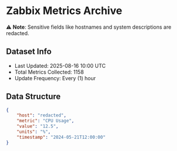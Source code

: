 # Zabbix Metrics Archive

⚠️ **Note**: Sensitive fields like hostnames and system descriptions are redacted.

## Dataset Info
- Last Updated: 2025-08-16 10:00 UTC
- Total Metrics Collected: 1158
- Update Frequency: Every (1) hour

## Data Structure
```json
{
    "host": "redacted",
    "metric": "CPU Usage",
    "value": "12.5",
    "units": "%",
    "timestamp": "2024-05-21T12:00:00"
}
```
